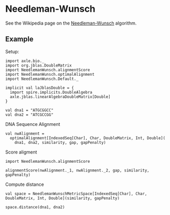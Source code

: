 
Needleman-Wunsch
================

See the Wikipedia page on the 
<a href="https://en.wikipedia.org/wiki/Needleman%E2%80%93Wunsch_algorithm">Needleman-Wunsch</a> algorithm.

Example
-------

Setup:

```book:silent
import axle.bio._
import org.jblas.DoubleMatrix
import NeedlemanWunsch.alignmentScore
import NeedlemanWunsch.optimalAlignment
import NeedlemanWunsch.Default._

implicit val laJblasDouble = {
  import spire.implicits.DoubleAlgebra
  axle.jblas.linearAlgebraDoubleMatrix[Double]
}

val dna1 = "ATGCGGCC"
val dna2 = "ATCGCCGG"
```

DNA Sequence Alignment

```book
val nwAlignment =
  optimalAlignment[IndexedSeq[Char], Char, DoubleMatrix, Int, Double](
    dna1, dna2, similarity, gap, gapPenalty)
```

Score aligment

```book
import NeedlemanWunsch.alignmentScore

alignmentScore(nwAlignment._1, nwAlignment._2, gap, similarity, gapPenalty)
```

Compute distance

```book
val space = NeedlemanWunschMetricSpace[IndexedSeq[Char], Char, DoubleMatrix, Int, Double](similarity, gapPenalty)

space.distance(dna1, dna2)
```
